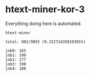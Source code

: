 # htext-miner-kor-3

Everything doing here is automated.

```
htext-miner

total: 902/9855 (9.15271435819381%)

job0: 165
job1: 190
job2: 177
job3: 190
job4: 180
```